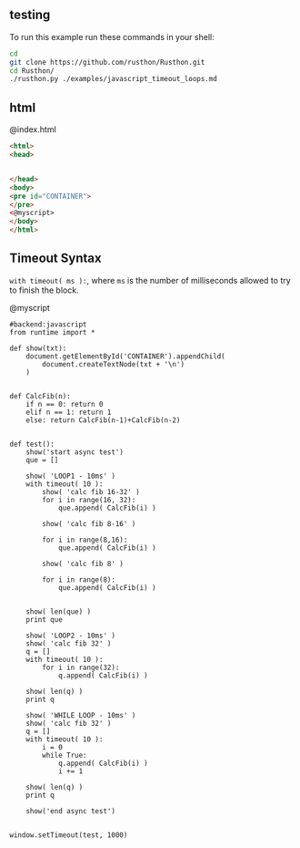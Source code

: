 testing
-------

To run this example run these commands in your shell:

```bash
cd
git clone https://github.com/rusthon/Rusthon.git
cd Rusthon/
./rusthon.py ./examples/javascript_timeout_loops.md
```

html
----


@index.html
```html
<html>
<head>


</head>
<body>
<pre id="CONTAINER">
</pre>
<@myscript>
</body>
</html>
```

Timeout Syntax
--------------------------
`with timeout( ms ):`, where `ms` is the number of milliseconds allowed to try to finish the block.


@myscript
```rusthon
#backend:javascript
from runtime import *

def show(txt):
	document.getElementById('CONTAINER').appendChild(
		document.createTextNode(txt + '\n')
	)


def CalcFib(n):
	if n == 0: return 0
	elif n == 1: return 1
	else: return CalcFib(n-1)+CalcFib(n-2)


def test():
	show('start async test')
	que = []

	show( 'LOOP1 - 10ms' )
	with timeout( 10 ):
		show( 'calc fib 16-32' )
		for i in range(16, 32):
			que.append( CalcFib(i) )

		show( 'calc fib 8-16' )

		for i in range(8,16):
			que.append( CalcFib(i) )

		show( 'calc fib 8' )

		for i in range(8):
			que.append( CalcFib(i) )


	show( len(que) )
	print que

	show( 'LOOP2 - 10ms' )
	show( 'calc fib 32' )
	q = []
	with timeout( 10 ):
		for i in range(32):
			q.append( CalcFib(i) )

	show( len(q) )
	print q

	show( 'WHILE LOOP - 10ms' )
	show( 'calc fib 32' )
	q = []
	with timeout( 10 ):
		i = 0
		while True:
			q.append( CalcFib(i) )
			i += 1

	show( len(q) )
	print q

	show('end async test')


window.setTimeout(test, 1000)

```
